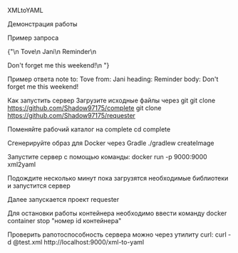 XMLtoYAML

Демонстрация работы

Пример запроса

{"<note>\n
<to>Tove</to>\n
<from>Jani</from>\n
<heading>Reminder</heading>\n
<body>Don't forget me this weekend!</body>\n
</note>"}

Пример ответа
	note
	to: Tove
	from: Jani
  heading: Reminder
  body: Don't forget me this weekend!

Как запустить сервер
Загрузите исходные файлы через git
git clone https://github.com/Shadow97175/complete
git clone https://github.com/Shadow97175/requester

Поменяйте рабочий каталог на complete
cd complete

Сгенерируйте образ для Docker через Gradle
./gradlew createImage

Запустите сервер с помощью команды:
docker run -p 9000:9000 xml2yaml

Подождите несколько минут пока загрузятся необходимые библиотеки и запустится сервер

Далее запускается проект requester

Для остановки работы контейнера необходимо ввести команду
docker container stop "номер id контейнера"

Проверить рапотоспособность сервера можно через утилиту curl:
curl -d @test.xml http://localhost:9000/xml-to-yaml
